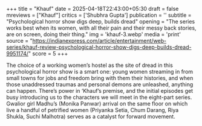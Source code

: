 +++
title = "Khauf"
date = 2025-04-18T22:43:00+05:30
draft = false
mreviews = ["Khauf"]
critics = ['Shubhra Gupta']
publication = ''
subtitle = "Psychological horror show digs deep, builds dread"
opening = "The series works best when its women, with all their pain and their messy back stories, are on screen, doing their thing."
img = 'khauf-3.webp'
media = 'print'
source = "https://indianexpress.com/article/entertainment/web-series/khauf-review-psychological-horror-show-digs-deep-builds-dread-9951174/"
score = 5
+++

The choice of a working women’s hostel as the site of dread in this psychological horror show is a smart one: young women streaming in from small towns for jobs and freedom bring with them their histories, and when those unaddressed traumas and personal demons are unleashed, anything can happen. There’s power in ‘Khauf’s premise, and the initial episodes get busy introducing us to the characters we will meet in the eight-part series. Gwalior girl Madhu’s (Monika Panwar) arrival on the same floor on which live a handful of petrified women (Priyanka Setia, Chum Darang, Riya Shukla, Suchi Malhotra) serves as a catalyst for forward movement.
